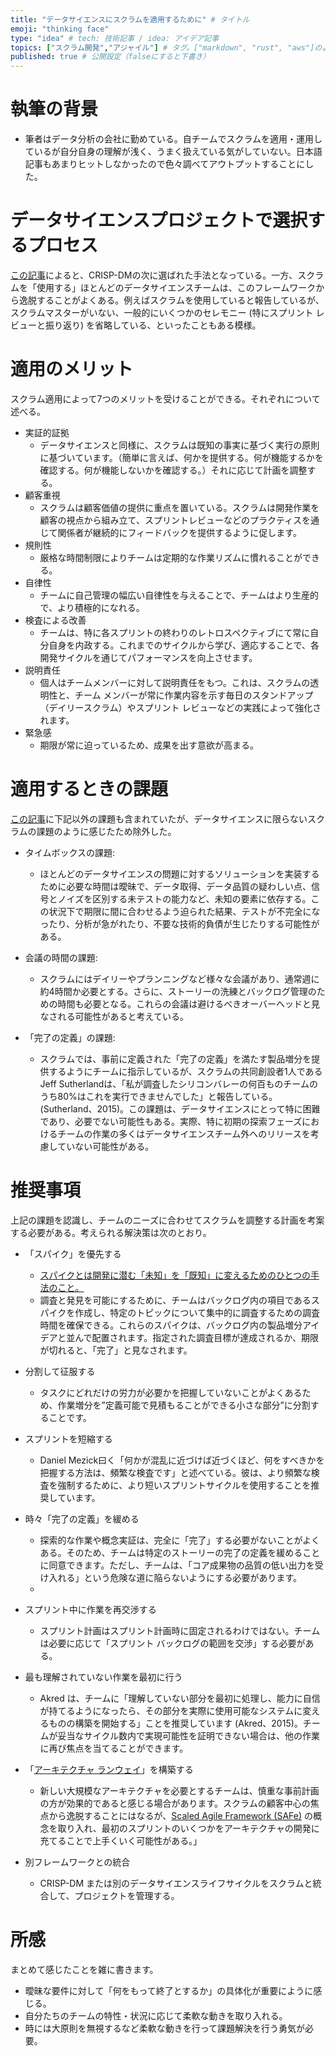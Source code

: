 ```yaml
---
title: "データサイエンスにスクラムを適用するために" # タイトル
emoji: "thinking face"
type: "idea" # tech: 技術記事 / idea: アイデア記事
topics: ["スクラム開発","アジャイル"] # タグ。["markdown", "rust", "aws"]のように指定する
published: true # 公開設定（falseにすると下書き）
---
```

# 執筆の背景
- 筆者はデータ分析の会社に勤めている。自チームでスクラムを適用・運用しているが自分自身の理解が浅く、うまく扱えている気がしていない。日本語記事もあまりヒットしなかったので色々調べてアウトプットすることにした。

# データサイエンスプロジェクトで選択するプロセス
[この記事](https://www.datascience-pm.com/crisp-dm-still-most-popular/)によると、CRISP-DMの次に選ばれた手法となっている。一方、スクラムを「使用する」ほとんどのデータサイエンスチームは、このフレームワークから逸脱することがよくある。例えばスクラムを使用していると報告しているが、スクラムマスターがいない、一般的にいくつかのセレモニー (特にスプリント レビューと振り返り) を省略している、といったこともある模様。

# 適用のメリット
スクラム適用によって7つのメリットを受けることができる。それぞれについて述べる。
- 実証的証拠
  - データサイエンスと同様に、スクラムは既知の事実に基づく実行の原則に基づいています。（簡単に言えば、何かを提供する。何が機能するかを確認する。何が機能しないかを確認する。）それに応じて計画を調整する。
- 顧客重視
  - スクラムは顧客価値の提供に重点を置いている。スクラムは開発作業を顧客の視点から組み立て、スプリントレビューなどのプラクティスを通じて関係者が継続的にフィードバックを提供するように促します。
- 規則性
  - 厳格な時間制限によりチームは定期的な作業リズムに慣れることができる。
- 自律性
  - チームに自己管理の幅広い自律性を与えることで、チームはより生産的で、より積極的になれる。
- 検査による改善
  - チームは、特に各スプリントの終わりのレトロスペクティブにて常に自分自身を内政する。これまでのサイクルから学び、適応することで、各開発サイクルを通じてパフォーマンスを向上させます。
- 説明責任
  - 個人はチームメンバーに対して説明責任をもつ。これは、スクラムの透明性と、チーム メンバーが常に作業内容を示す毎日のスタンドアップ（デイリースクラム）やスプリント レビューなどの実践によって強化されます。
- 緊急感
  - 期限が常に迫っているため、成果を出す意欲が高まる。

# 適用するときの課題
[この記事](https://www.datascience-pm.com/scrum/)に下記以外の課題も含まれていたが、データサイエンスに限らないスクラムの課題のように感じたため除外した。

- タイムボックスの課題: 
  - ほとんどのデータサイエンスの問題に対するソリューションを実装するために必要な時間は曖昧で、データ取得、データ品質の疑わしい点、信号とノイズを区別する未テストの能力など、未知の要素に依存する。この状況下で期限に間に合わせるよう迫られた結果、テストが不完全になったり、分析が急がれたり、不要な技術的負債が生じたりする可能性がある。

- 会議の時間の課題: 
  - スクラムにはデイリーやプランニングなど様々な会議があり、通常週に約4時間か必要とする。さらに、ストーリーの洗練とバックログ管理のための時間も必要となる。これらの会議は避けるべきオーバーヘッドと見なされる可能性があると考えている。

- 「完了の定義」の課題: 
  - スクラムでは、事前に定義された「完了の定義」を満たす製品増分を提供するようにチームに指示しているが、スクラムの共同創設者1人であるJeff Sutherlandは、「私が調査したシリコンバレーの何百ものチームのうち80%はこれを実行できませんでした」と報告している。(Sutherland、2015)。この課題は、データサイエンスにとって特に困難であり、必要でない可能性もある。実際、特に初期の探索フェーズにおけるチームの作業の多くはデータサイエンスチーム外へのリリースを考慮していない可能性がある。


# 推奨事項
上記の課題を認識し、チームのニーズに合わせてスクラムを調整する計画を考案する必要がある。考えられる解決策は次のとおり。

- 「スパイク」を優先する
  - [スパイクとは開発に潜む「未知」を「既知」に変えるためのひとつの手法のこと。](https://engineering.visional.inc/blog/569/spike-practice-in-scrum/)
  - 調査と発見を可能にするために、チームはバックログ内の項目であるスパイクを作成し、特定のトピックについて集中的に調査するための調査時間を確保できる。これらのスパイクは、バックログ内の製品増分アイデアと並んで配置されます。指定された調査目標が達成されるか、期限が切れると、「完了」と見なされます。

- 分割して征服する
  - タスクにどれだけの労力が必要かを把握していないことがよくあるため、作業増分を”定義可能で見積もることができる小さな部分”に分割することです。

- スプリントを短縮する
  - Daniel Mezick曰く「何かが混乱に近づけば近づくほど、何をすべきかを把握する方法は、頻繁な検査です」と述べている。彼は、より頻繁な検査を強制するために、より短いスプリントサイクルを使用することを推奨しています。

- 時々「完了の定義」を緩める
  - 探索的な作業や概念実証は、完全に「完了」する必要がないことがよくある。そのため、チームは特定のストーリーの完了の定義を緩めることに同意できます。ただし、チームは、「コア成果物の品質の低い出力を受け入れる」という危険な道に陥らないようにする必要があります。
  - 
- スプリント中に作業を再交渉する
  - スプリント計画はスプリント計画時に固定されるわけではない。チームは必要に応じて「スプリント バックログの範囲を交渉」する必要がある。

- 最も理解されていない作業を最初に行う
  - Akred は、チームに「理解していない部分を最初に処理し、能力に自信が持てるようになったら、その部分を実際に使用可能なシステムに変えるものの構築を開始する」ことを推奨しています (Akred、2015)。チームが妥当なサイクル数内で実現可能性を証明できない場合は、他の作業に再び焦点を当てることができます。

- 「[アーキテクチャ ランウェイ](https://scaledagileframework.com/ja/architectural-runway/)」を構築する
  - 新しい大規模なアーキテクチャを必要とするチームは、慎重な事前計画の方が効果的であると感じる場合があります。スクラムの顧客中心の焦点から逸脱することにはなるが、[Scaled Agile Framework (SAFe)](https://www.atlassian.com/ja/agile/agile-at-scale/what-is-safe) の概念を取り入れ、最初のスプリントのいくつかをアーキテクチャの開発に充てることで上手くいく可能性がある。」

- 別フレームワークとの統合
  - CRISP-DM または別のデータサイエンスライフサイクルをスクラムと統合して、プロジェクトを管理する。

# 所感
まとめて感じたことを雑に書きます。
- 曖昧な要件に対して「何をもって終了とするか」の具体化が重要にように感じる。
- 自分たちのチームの特性・状況に応じて柔軟な動きを取り入れる。
- 時には大原則を無視するなど柔軟な動きを行って課題解決を行う勇気が必要。